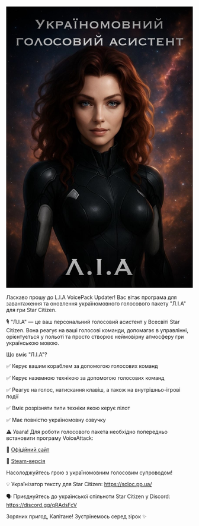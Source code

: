 ![](https://raw.githubusercontent.com/AlexLiberty/StarCitizen_VoicePack_Updater_Releases/refs/heads/main/assets/IMG_7075.jpeg)

Ласкаво прошу до L.I.A VoicePack Updater! Вас вітає програма для завантаження та оновлення україномовного голосового пакету "Л.І.А" для гри Star Citizen.

🎙️ "Л.І.А" — це ваш персональний голосовий асистент у Всесвіті Star Citizen. Вона реагує на ваші голосові команди, допомагає в управлінні, орієнтується у польоті та просто створює неймовірну атмосферу гри українською мовою.

Що вміє "Л.І.А"? 

✅  Керує вашим кораблем за допомогою голосових команд

✅  Керує наземною технікою за допомогою голосових команд

✅  Реагує на голос, натискання клавіш, а також на внутрішньо-ігрові події

✅  Вміє розрізняти типи техніки якою керує пілот

✅  Має повністю україномовну озвучку

⚠️ Увага! Для роботи голосового пакета необхідно попередньо встановити програму VoiceAttack:

🔗 [Офіційний сайт](https://voiceattack.com/)

🔗 [Steam-версія](https://store.steampowered.com/app/3046550/VoiceAttack_v2/)

Насолоджуйтесь грою з україномовним голосовим супроводом!

💡 Українізатор тексту для Star Citizen:  https://scloc.pp.ua/

🗣️ Приєднуйтесь до української спільноти Star Citizen у Discord: https://discord.gg/qRAdsFcV

Зоряних пригод, Капітане! Зустрінемось серед зірок ✨
